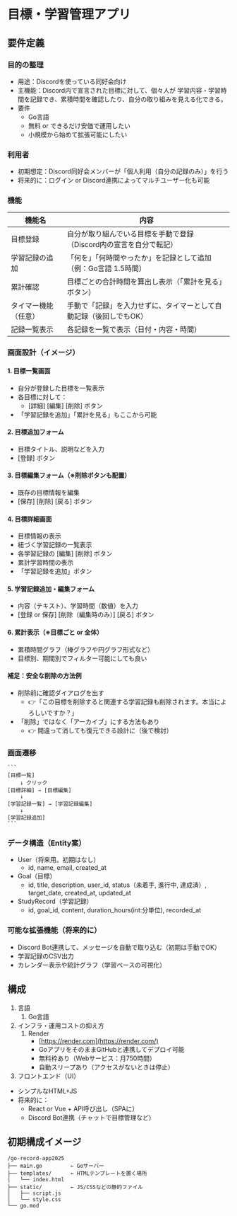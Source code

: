 # 目標・学習管理アプリ
## 要件定義
### 目的の整理
  - 用途：Discordを使っている同好会向け
  - 主機能：Discord内で宣言された目標に対して、個々人が 学習内容・学習時間を記録でき、累積時間を確認したり、自分の取り組みを見える化できる。
  - 要件
    - Go言語
    - 無料 or できるだけ安価で運用したい
    - 小規模から始めて拡張可能にしたい
### 利用者
- 初期想定：Discord同好会メンバーが「個人利用（自分の記録のみ）」を行う
- 将来的に：ログイン or Discord連携によってマルチユーザー化も可能
### 機能
  | 機能名               | 内容                                                                |
  | -------------------- | ------------------------------------------------------------------- |
  | 目標登録             | 自分が取り組んでいる目標を手動で登録（Discord内の宣言を自分で転記） |
  | 学習記録の追加       | 「何を」「何時間やったか」を記録として追加（例：Go言語 1.5時間）    |
  | 累計確認             | 目標ごとの合計時間を算出し表示（「累計を見る」ボタン）              |
  | タイマー機能（任意） | 手動で「記録」を入力せずに、タイマーとして自動記録（後回しでもOK）  |
  | 記録一覧表示         | 各記録を一覧で表示（日付・内容・時間）                              |
### 画面設計（イメージ）
  #### 1. 目標一覧画面
  - 自分が登録した目標を一覧表示
  - 各目標に対して：
    - [詳細] [編集] [削除] ボタン
  - 「学習記録を追加」「累計を見る」もここから可能

  #### 2. 目標追加フォーム
  - 目標タイトル、説明などを入力
  - [登録] ボタン

  #### 3. 目標編集フォーム（※削除ボタンも配置）
  - 既存の目標情報を編集
  - [保存] [削除] [戻る] ボタン

  #### 4. 目標詳細画面
  - 目標情報の表示
  - 紐づく学習記録の一覧表示
  - 各学習記録の [編集] [削除] ボタン
  - 累計学習時間の表示
  - 「学習記録を追加」ボタン

  #### 5. 学習記録追加・編集フォーム
  - 内容（テキスト）、学習時間（数値）を入力
  - [登録 or 保存] [削除（編集時のみ）] [戻る] ボタン

  #### 6. 累計表示（※目標ごと or 全体）
  - 累積時間グラフ（棒グラフや円グラフ形式など）
  - 目標別、期間別でフィルター可能にしても良い
  #### 補足：安全な削除の方法例
  - 削除前に確認ダイアログを出す
      - 👉「この目標を削除すると関連する学習記録も削除されます。本当によろしいですか？」
  - 「削除」ではなく「アーカイブ」にする方法もあり
    - 👉 間違って消しても復元できる設計に（後で検討）
### 画面遷移
    ```
    [目標一覧]
        ↓ クリック
    [目標詳細] → [目標編集]
        ↓
    [学習記録一覧] → [学習記録編集]
        ↓
    [学習記録追加]
    ```
### データ構造（Entity案）
- User（将来用。初期はなし）
  - id, name, email, created_at
- Goal（目標）
  - id, title, description, user_id, status（未着手, 進行中, 達成済）, target_date, created_at, updated_at
- StudyRecord（学習記録）
  - id, goal_id, content, duration_hours(int:分単位), recorded_at
### 可能な拡張機能（将来的に）
  - Discord Bot連携して、メッセージを自動で取り込む（初期は手動でOK）
  - 学習記録のCSV出力
  - カレンダー表示や統計グラフ（学習ペースの可視化）

## 構成
1. 言語
   1. Go言語
2. インフラ・運用コストの抑え方
   1. Render
      - [https://render.com](https://render.com/)
      - GoアプリをそのままGitHubと連携してデプロイ可能
      - 無料枠あり（Webサービス：月750時間）
      - 自動スリープあり（アクセスがないときは停止）
3. フロントエンド（UI）
  - シンプルなHTML+JS
  - 将来的に：
    - React or Vue + API呼び出し（SPAに）
    - Discord Bot連携（チャットで目標管理など）

## 初期構成イメージ
```
/go-record-app2025
├── main.go         ← Goサーバー
├── templates/      ← HTMLテンプレートを置く場所
│   └── index.html
├── static/         ← JS/CSSなどの静的ファイル
│   ├── script.js
│   └── style.css
└── go.mod
```

